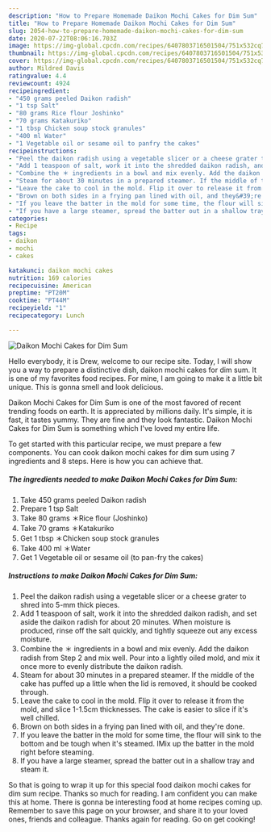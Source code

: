 ```yaml
---
description: "How to Prepare Homemade Daikon Mochi Cakes for Dim Sum"
title: "How to Prepare Homemade Daikon Mochi Cakes for Dim Sum"
slug: 2054-how-to-prepare-homemade-daikon-mochi-cakes-for-dim-sum
date: 2020-07-22T08:06:16.703Z
image: https://img-global.cpcdn.com/recipes/6407803716501504/751x532cq70/daikon-mochi-cakes-for-dim-sum-recipe-main-photo.jpg
thumbnail: https://img-global.cpcdn.com/recipes/6407803716501504/751x532cq70/daikon-mochi-cakes-for-dim-sum-recipe-main-photo.jpg
cover: https://img-global.cpcdn.com/recipes/6407803716501504/751x532cq70/daikon-mochi-cakes-for-dim-sum-recipe-main-photo.jpg
author: Mildred Davis
ratingvalue: 4.4
reviewcount: 4924
recipeingredient:
- "450 grams peeled Daikon radish"
- "1 tsp Salt"
- "80 grams Rice flour Joshinko"
- "70 grams Katakuriko"
- "1 tbsp Chicken soup stock granules"
- "400 ml Water"
- "1 Vegetable oil or sesame oil to panfry the cakes"
recipeinstructions:
- "Peel the daikon radish using a vegetable slicer or a cheese grater to shred into 5-mm thick pieces."
- "Add 1 teaspoon of salt, work it into the shredded daikon radish, and set aside the daikon radish for about 20 minutes. When moisture is produced, rinse off the salt quickly, and tightly squeeze out any excess moisture."
- "Combine the ＊ ingredients in a bowl and mix evenly. Add the daikon radish from Step 2 and mix well. Pour into a lightly oiled mold, and mix it once more to evenly distribute the daikon radish."
- "Steam for about 30 minutes in a prepared steamer. If the middle of the cake has puffed up a little when the lid is removed, it should be cooked through."
- "Leave the cake to cool in the mold. Flip it over to release it from the mold, and slice 1-1.5cm thicknesses. The cake is easier to slice if it&#39;s well chilled."
- "Brown on both sides in a frying pan lined with oil, and they&#39;re done."
- "If you leave the batter in the mold for some time, the flour will sink to the bottom and be tough when it&#39;s steamed. IMix up the batter in the mold right before steaming."
- "If you have a large steamer, spread the batter out in a shallow tray and steam it."
categories:
- Recipe
tags:
- daikon
- mochi
- cakes

katakunci: daikon mochi cakes 
nutrition: 169 calories
recipecuisine: American
preptime: "PT20M"
cooktime: "PT44M"
recipeyield: "1"
recipecategory: Lunch

---
```



![Daikon Mochi Cakes for Dim Sum](https://img-global.cpcdn.com/recipes/6407803716501504/751x532cq70/daikon-mochi-cakes-for-dim-sum-recipe-main-photo.jpg)

Hello everybody, it is Drew, welcome to our recipe site. Today, I will show you a way to prepare a distinctive dish, daikon mochi cakes for dim sum. It is one of my favorites food recipes. For mine, I am going to make it a little bit unique. This is gonna smell and look delicious.



Daikon Mochi Cakes for Dim Sum is one of the most favored of recent trending foods on earth. It is appreciated by millions daily. It's simple, it is fast, it tastes yummy. They are fine and they look fantastic. Daikon Mochi Cakes for Dim Sum is something which I've loved my entire life.


To get started with this particular recipe, we must prepare a few components. You can cook daikon mochi cakes for dim sum using 7 ingredients and 8 steps. Here is how you can achieve that.

<!--inarticleads1-->

##### The ingredients needed to make Daikon Mochi Cakes for Dim Sum:

1. Take 450 grams peeled Daikon radish
1. Prepare 1 tsp Salt
1. Take 80 grams ＊Rice flour (Joshinko)
1. Take 70 grams ＊Katakuriko
1. Get 1 tbsp ＊Chicken soup stock granules
1. Take 400 ml ＊Water
1. Get 1 Vegetable oil or sesame oil (to pan-fry the cakes)




<!--inarticleads2-->

##### Instructions to make Daikon Mochi Cakes for Dim Sum:

1. Peel the daikon radish using a vegetable slicer or a cheese grater to shred into 5-mm thick pieces.
1. Add 1 teaspoon of salt, work it into the shredded daikon radish, and set aside the daikon radish for about 20 minutes. When moisture is produced, rinse off the salt quickly, and tightly squeeze out any excess moisture.
1. Combine the ＊ ingredients in a bowl and mix evenly. Add the daikon radish from Step 2 and mix well. Pour into a lightly oiled mold, and mix it once more to evenly distribute the daikon radish.
1. Steam for about 30 minutes in a prepared steamer. If the middle of the cake has puffed up a little when the lid is removed, it should be cooked through.
1. Leave the cake to cool in the mold. Flip it over to release it from the mold, and slice 1-1.5cm thicknesses. The cake is easier to slice if it&#39;s well chilled.
1. Brown on both sides in a frying pan lined with oil, and they&#39;re done.
1. If you leave the batter in the mold for some time, the flour will sink to the bottom and be tough when it&#39;s steamed. IMix up the batter in the mold right before steaming.
1. If you have a large steamer, spread the batter out in a shallow tray and steam it.




So that is going to wrap it up for this special food daikon mochi cakes for dim sum recipe. Thanks so much for reading. I am confident you can make this at home. There is gonna be interesting food at home recipes coming up. Remember to save this page on your browser, and share it to your loved ones, friends and colleague. Thanks again for reading. Go on get cooking!
